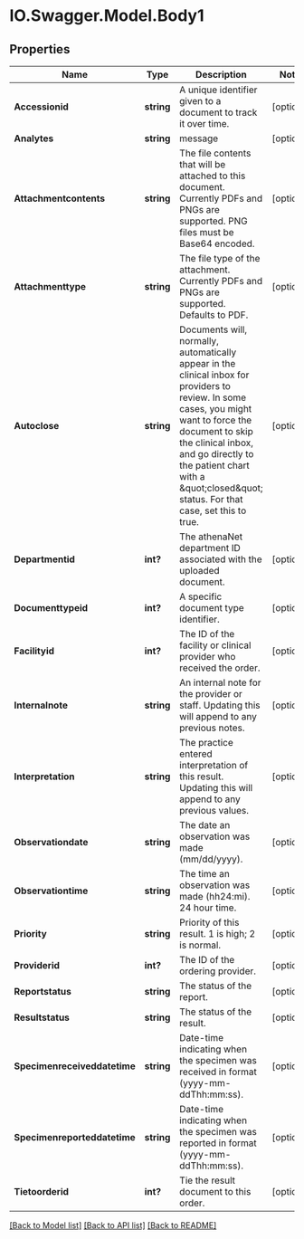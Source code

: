 # IO.Swagger.Model.Body1
## Properties

Name | Type | Description | Notes
------------ | ------------- | ------------- | -------------
**Accessionid** | **string** | A unique identifier given to a document to track it over time. | [optional] 
**Analytes** | **string** | message | [optional] 
**Attachmentcontents** | **string** | The file contents that will be attached to this document. Currently PDFs and PNGs are supported. PNG files must be Base64 encoded. | [optional] 
**Attachmenttype** | **string** | The file type of the attachment. Currently PDFs and PNGs are supported. Defaults to PDF. | [optional] 
**Autoclose** | **string** | Documents will, normally, automatically appear in the clinical inbox for providers to review.  In some cases, you might want to force the document to skip the clinical inbox, and go directly to the patient chart with a \&quot;closed\&quot; status. For that case, set this to true.   | [optional] 
**Departmentid** | **int?** | The athenaNet department ID associated with the uploaded document. | [optional] 
**Documenttypeid** | **int?** | A specific document type identifier. | [optional] 
**Facilityid** | **int?** | The ID of the facility or clinical provider who received the order. | [optional] 
**Internalnote** | **string** | An internal note for the provider or staff. Updating this will append to any previous notes. | [optional] 
**Interpretation** | **string** | The practice entered interpretation of this result. Updating this will append to any previous values. | [optional] 
**Observationdate** | **string** | The date an observation was made (mm/dd/yyyy). | [optional] 
**Observationtime** | **string** | The time an observation was made (hh24:mi). 24 hour time. | [optional] 
**Priority** | **string** | Priority of this result. 1 is high; 2 is normal. | [optional] 
**Providerid** | **int?** | The ID of the ordering provider. | [optional] 
**Reportstatus** | **string** | The status of the report. | [optional] 
**Resultstatus** | **string** | The status of the result. | [optional] 
**Specimenreceiveddatetime** | **string** | Date-time indicating when the specimen was received in format (yyyy-mm-ddThh:mm:ss). | [optional] 
**Specimenreporteddatetime** | **string** | Date-time indicating when the specimen was reported in format (yyyy-mm-ddThh:mm:ss). | [optional] 
**Tietoorderid** | **int?** | Tie the result document to this order. | [optional] 

[[Back to Model list]](../README.md#documentation-for-models) [[Back to API list]](../README.md#documentation-for-api-endpoints) [[Back to README]](../README.md)

